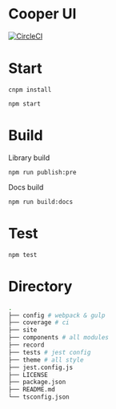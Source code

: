 # Cooper UI

[![CircleCI](https://circleci.com/gh/zj1024/cooper-ui.svg?style=svg&circle-token=edd21a4ba4a00219f00b09f122b44eb3b52e1c28)](https://circleci.com/gh/zj1024/cooper-ui)

# Start

```
cnpm install
```

```
npm start
```

# Build

Library build

```
npm run publish:pre
```

Docs build

```
npm run build:docs
```

# Test

```
npm test
```

# Directory

```bash
.
├── config # webpack & gulp
├── coverage # ci
├── site
├── components # all modules
├── record
├── tests # jest config
├── theme # all style
├── jest.config.js
├── LICENSE
├── package.json
├── README.md
└── tsconfig.json
```
